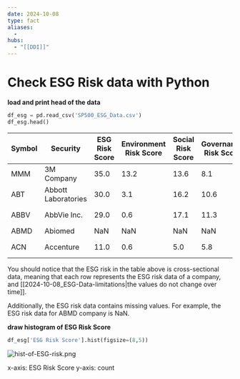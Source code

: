 ```yaml
---
date: 2024-10-08
type: fact
aliases:
  -
hubs:
  - "[[DDI]]"
---
```


# Check ESG Risk data with Python

**load and print head of the data**

```python
df_esg = pd.read_csv('SP500_ESG_Data.csv')
df_esg.head()
```

| Symbol | Security | ESG Risk Score | Environment Risk Score | Social Risk Score | Governance Risk Score | Controversy Level | Data Date |
|--------|----------|----------------|------------------------|-------------------|----------------------|-------------------|-----------|
| MMM | 3M Company | 35.0 | 13.2 | 13.6 | 8.1 | 3.0 | 2021-05 |
| ABT | Abbott Laboratories | 30.0 | 3.1 | 16.2 | 10.6 | 3.0 | 2021-05 |
| ABBV | AbbVie Inc. | 29.0 | 0.6 | 17.1 | 11.3 | 3.0 | 2021-05 |
| ABMD | Abiomed | NaN | NaN | NaN | NaN | NaN | NaN |
| ACN | Accenture | 11.0 | 0.6 | 5.0 | 5.8 | 2.0 | 2021-05 |

You should notice that the ESG risk in the table above is cross-sectional data, meaning that each row represents the ESG risk data of a company, and [[2024-10-08_ESG-Data-limitations|the values do not change over time]].

Additionally, the ESG risk data contains missing values. For example, the ESG risk data for ABMD company is NaN.


**draw histogram of ESG Risk Score**

```python
df_esg['ESG Risk Score'].hist(figsize=(8,5))
```
![hist-of-ESG-risk.png](../assets/imgs/hist-of-ESG-risk.png)

x-axis: ESG Risk Score
y-axis: count

